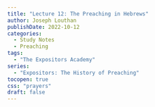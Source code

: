 ```yaml
---
title: "Lecture 12: The Preaching in Hebrews"
author: Joseph Louthan
publishDate: 2022-10-12
categories:
  - Study Notes
  - Preaching
tags:
  - "The Expositors Academy"
series:
  - "Expositors: The History of Preaching"
tocopen: true
css: "prayers"
draft: false
---
```


